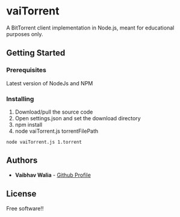 # vaiTorrent

A BitTorrent client implementation in Node.js, meant for educational purposes only.

## Getting Started



### Prerequisites
Latest version of NodeJs and NPM


### Installing


1. Download/pull the source code
2. Open settings.json and set the download directory
3. npm install
4. node vaiTorrent.js torrentFilePath             


```
node vaiTorrent.js 1.torrent
```


## Authors

* **Vaibhav Walia** - [Github Profile](https://github.com/vaibhav-walia)


## License

Free software!!
